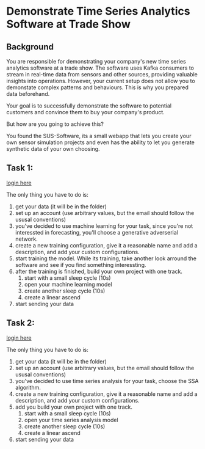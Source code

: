 

# Demonstrate Time Series Analytics Software at Trade Show
## Background
You are responsible for demonstrating your company's new time series analytics software at a trade show. The
software uses Kafka consumers to stream in real-time data from sensors and other sources, providing valuable
insights into operations. However, your current setup does not allow you to demonstate complex patterns and behaviours. 
This is why you prepared data beforehand.


Your goal is to successfully demonstrate the software to potential customers and convince them to buy your
company's product. 

But how are you going to achieve this?

You found the SUS-Software, its a small webapp that lets you create your own sensor simulation projects and even has the ability to let you generate synthetic data of your own choosing.


## Task 1:
[login here](http://t123abcdefg.mooo.com/)

The only thing you have to do is:

1. get your  data (it will be in the folder)
2. set up an account (use arbitrary values, but the email should follow the ususal conventions)
4. you've decided to use machine learning for your task, since you're not interessted in forecasting, you'll choose a generative adverserial network.
5. create a new training configuration, give it a reasonable name and add a description, and add your custom configurations.
6. start training the model. While its training, take another look arround the software and see if you find something interessting.
7. after the training is finished, build your own project with one track.
   1. start with a small sleep cycle (10s)
   2. open your machine learning model
   3. create another sleep cycle (10s)
   4. create a linear ascend
8. start sending your data


## Task 2:
[login here](http://t123abcdefg.mooo.com/)

The only thing you have to do is:

1. get your  data (it will be in the folder)
2. set up an account (use arbitrary values, but the email should follow the ususal conventions)
4. you've decided to use time series analysis for your task, choose the SSA algorithm.
5. create a new training configuration, give it a reasonable name and add a description, and add your custom configurations.
6. add you build your own project with one track.
   1. start with a small sleep cycle (10s)
   2. open your time series analysis model
   3. create another sleep cycle (10s)
   4. create a linear ascend
7. start sending your data
